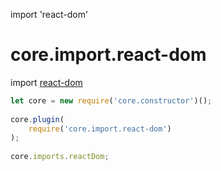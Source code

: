 

import 'react-dom'

# core.import.react-dom

import <a href="https://github.com/facebook/react/tree/master/packages/react-dom">react-dom</a>

```js
let core = new require('core.constructor')();
 
core.plugin(
    require('core.import.react-dom')
);
 
core.imports.reactDom; 
```
